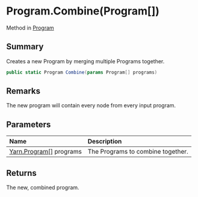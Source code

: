 # Program.Combine(Program[])

Method in [Program](/api/csharp/yarn.program.md)

## Summary


Creates a new Program by merging multiple Programs together.


```csharp
public static Program Combine(params Program[] programs)
```

## Remarks


The new program will contain every node from every input
program.


## Parameters

|Name|Description|
|:---|:---|
|[Yarn.Program\[\]](/api/csharp/yarn.program.md) programs|The Programs to combine together.|

## Returns

The new, combined program.

